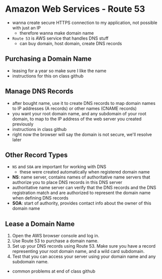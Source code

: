 # Amazon Web Services - Route 53
- wanna create secure HTTPS connection to my application, not possible with just an IP
    - therefore wanna make domain name
- `Route 53` is AWS service that handles DNS stuff
    - can buy domain, host domain, create DNS records

## Purchasing a Domain Name
- leasing for a year so make sure I like the name
- instructions for this on class github

## Manage DNS Records
- after bought name, use it to create DNS records to map domain names to IP addresses (A records) or other names (CNAME records)
- you want your root domain name, and any subdomain of your root domain, to map to the IP address of the web server you created previously
- instructions in class github
- right now the browser will say the domain is not secure, we'll resolve later

## Other Record Types
- `NS` and `SOA` are important for working with DNS
    - these were created automatically when registered domain name
- **NS**: name server, contains names of authoritative name servers that authorize you to place DNS records in this DNS server
- authoritative name server can verify that the DNS records and the DNS registration match and are authorized to represent the domain name when defining DNS records
- **SOA**: start of authority, provides contact info about the owner of this domain name

## Lease a Domain Name
1. Open the AWS browser console and log in.
2. Use Route 53 to purchase a domain name.
3. Set up your DNS records using Route 53. Make sure you have a record representing your root domain name, and a wild card subdomain.
4. Test that you can access your server using your domain name and any subdomain name.

- common problems at end of class github